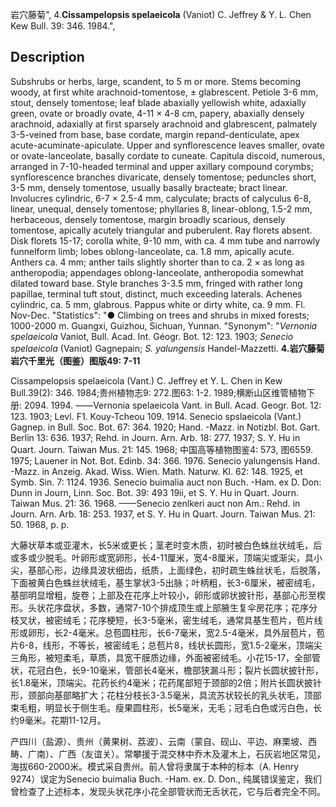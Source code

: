 岩穴藤菊",
4.**Cissampelopsis spelaeicola** (Vaniot) C. Jeffrey & Y. L. Chen Kew Bull. 39: 346. 1984.",

## Description
Subshrubs or herbs, large, scandent, to 5 m or more. Stems becoming woody, at first white arachnoid-tomentose, ± glabrescent. Petiole 3-6 mm, stout, densely tomentose; leaf blade abaxially yellowish white, adaxially green, ovate or broadly ovate, 4-11 × 4-8 cm, papery, abaxially densely arachnoid, adaxially at first sparsely arachnoid and glabrescent, palmately 3-5-veined from base, base cordate, margin repand-denticulate, apex acute-acuminate-apiculate. Upper and synflorescence leaves smaller, ovate or ovate-lanceolate, basally cordate to cuneate. Capitula discoid, numerous, arranged in 7-10-headed terminal and upper axillary compound corymbs; synflorescence branches divaricate, densely tomentose; peduncles short, 3-5 mm, densely tomentose, usually basally bracteate; bract linear. Involucres cylindric, 6-7 × 2.5-4 mm, calyculate; bracts of calyculus 6-8, linear, unequal, densely tomentose; phyllaries 8, linear-oblong, 1.5-2 mm, herbaceous, densely tomentose, margin broadly scarious, densely tomentose, apically acutely triangular and puberulent. Ray florets absent. Disk florets 15-17; corolla white, 9-10 mm, with ca. 4 mm tube and narrowly funnelform limb; lobes oblong-lanceolate, ca. 1.8 mm, apically acute. Anthers ca. 4 mm; anther tails slightly shorter than to ca. 2 × as long as antheropodia; appendages oblong-lanceolate, antheropodia somewhat dilated toward base. Style branches 3-3.5 mm, fringed with rather long papillae, terminal tuft stout, distinct, much exceeding laterals. Achenes cylindric, ca. 5 mm, glabrous. Pappus white or dirty white, ca. 9 mm. Fl. Nov-Dec.
  "Statistics": "● Climbing on trees and shrubs in mixed forests; 1000-2000 m. Guangxi, Guizhou, Sichuan, Yunnan.
  "Synonym": "*Vernonia spelaeicola* Vaniot, Bull. Acad. Int. Géogr. Bot. 12: 123. 1903; *Senecio spelaeicola* (Vaniot) Gagnepain; *S. yalungensis* Handel-Mazzetti.
**4.岩穴藤菊 岩穴千里光（图鉴）图版49: 7-11**

Cissampelopsis spelaeicola (Vant.) C. Jeffrey et Y. L. Chen in Kew Bull.39(2): 346. 1984;贵州植物志9: 272.图63: 1-2. 1989;横断山区维管植物下册: 2094. 1994. ——Vernonia spelaeicola Vant. in Bull. Acad. Geogr. Bot. 12: 123. 1903; Levl. F1. Kouy-Tcheou 109. 1914. Senecio spslaeicola (Vant.) Gagnep. in Bull. Soc. Bot. 67: 364. 1920; Hand. -Mazz. in Notizbl. Bot. Gart. Berlin 13: 636. 1937; Rehd. in Journ. Arn. Arb. 18: 277. 1937; S. Y. Hu in Quart. Journ. Taiwan Mus. 21: 145. 1968; 中国高等植物图鉴4: 573, 图6559. 1975; Lauener in Not. Bot. Edinb. 34: 366. 1976. Senecio yalungensis Hand. -Mazz. in Anzeig. Akad. Wiss. Wien. Math. Naturw. Kl. 62: 148. 1925, et Symb. Sin. 7: 1124. 1936. Senecio buimalia auct non Buch. -Ham. ex D. Don: Dunn in Journ, Linn. Soc. Bot. 39: 493 19ii, et S. Y. Hu in Quart. Journ. Taiwan Mus. 21: 36. 1968. ——Senecio zenlkeri auct non Am.: Rehd. in Journ. Arn. Arb. 18: 253. 1937, et S. Y. Hu in Quart. Journ. Taiwan Mus. 21: 50. 1968, p. p.

大藤状草本或亚灌木，长5米或更长；茎老时变木质，初时被白色蛛丝状绒毛，后或多或少脱毛。叶卵形或宽卵形，长4-11厘米，宽4-8厘米，顶端尖或渐尖，具小尖，基部心形，边缘具波状细齿，纸质，上面绿色，初时疏生蛛丝状毛，后脱落，下面被黄白色蛛丝状绒毛，基生掌状3-5出脉；叶柄粗，长3-6厘米，被密绒毛，基部明显增粗，旋卷；上部及在花序上叶较小，卵形或卵状披针形，基部心形至楔形。头状花序盘状，多数，通常7-10个排成顶生或上部腋生复伞房花序；花序分枝叉状，被密绒毛；花序梗短，长3-5毫米，密生绒毛，通常具基生苞片，苞片线形或卵形，长2-4毫米。总苞圆柱形，长6-7毫米，宽2.5-4毫米，具外层苞片，苞片6-8，线形，不等长，被密绒毛；总苞片8，线状长圆形，宽1.5-2毫米，顶端尖三角形，被短柔毛，草质，具宽干膜质边缘，外面被密绒毛。小花15-17，全部管状，花冠白色，长9-10毫米，管部长4毫米，檐部狭漏斗形；裂片长圆状披针形，长1.8毫米，顶端尖。花药长约4毫米；花药尾部短于颈部的2倍；附片长圆状披针形，颈部向基部略扩大；花柱分枝长3-3.5毫米，具流苏状较长的乳头状毛，顶部束毛粗，明显长于侧生毛。瘦果圆柱形，长5毫米，无毛；冠毛白色或污白色，长约9毫米。花期11-12月。

产四川（盐源）、贵州（黄果树、荔波）、云南（蒙自、砚山、平边、麻栗坡、西畴、广南）、广西（友谊关）。常攀援于混交林中乔木及灌木上，石灰岩地区常见，海拔660-2000米。模式采自贵州。前人曾将隶属于本种的标本（A. Henry 9274）误定为Senecio buimalia Buch. -Ham. ex. D. Don., 纯属错误鉴定，我们曾检查了上述标本，发现头状花序小花全部管状而无舌状花，它与后者完全不同。
